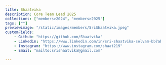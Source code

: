 ```yaml
---
title: Shaatvika
description: Core Team Lead 2025
collections: ["members>2024", "members>2025"]
tags: [""]
previewimage: "/static/images/members/SriShaatvika.jpeg"
customFields:
    - Github: "https://github.com/Shaatvika"
    - Linkedin: "https://www.linkedin.com/in/sri-shaatvika-selvam-bb7ab628a"
    - Instagram: "https://www.instagram.com/shaat219"
    - Email: "mailto:srishaatvika@gmail.com"

---
```

